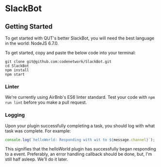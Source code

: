 # SlackBot
## Getting Started
To get started with QUT's better SlackBot, you will need the best language in the world:
NodeJS 6.7.0.

To get started, copy and paste the below code into your terminal:

```shell
git clone git@github.com:codenetwork/SlackBot.git
cd SlackBot
npm install
npm start
```

### Linter
We're currently using AirBnb's ES6 linter standard.  Test your code with
`npm run lint` before you make a pull request.

### Logging
Upon your plugin successfully completing a task, you should log with what task was
complete. For example:

```js
console.log(`helloWorld: Responding with wit to ${message.channel}`);
```

This signifies that the helloWorld plugin has successfully began responding to a event.
Preferably, an error handling callback should be done, but, I'm still half asleep.
We'll do it later.

